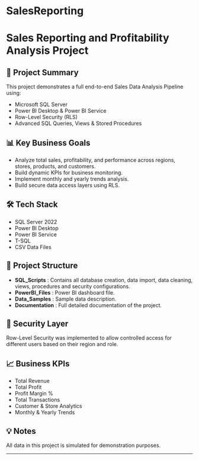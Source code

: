 # SalesReporting
# Sales Reporting and Profitability Analysis Project

## 🚀 Project Summary

This project demonstrates a full end-to-end Sales Data Analysis Pipeline using:

- Microsoft SQL Server
- Power BI Desktop & Power BI Service
- Row-Level Security (RLS)
- Advanced SQL Queries, Views & Stored Procedures

## 📊 Key Business Goals

- Analyze total sales, profitability, and performance across regions, stores, products, and customers.
- Build dynamic KPIs for business monitoring.
- Implement monthly and yearly trends analysis.
- Build secure data access layers using RLS.

## 🛠 Tech Stack

- SQL Server 2022
- Power BI Desktop
- Power BI Service
- T-SQL
- CSV Data Files

## 📂 Project Structure

- **SQL_Scripts** : Contains all database creation, data import, data cleaning, views, procedures and security configurations.
- **PowerBI_Files** : Power BI dashboard file.
- **Data_Samples** : Sample data description.
- **Documentation** : Full detailed documentation of the project.

## 🔐 Security Layer

Row-Level Security was implemented to allow controlled access for different users based on their region and role.

## 📈 Business KPIs

- Total Revenue
- Total Profit
- Profit Margin %
- Total Transactions
- Customer & Store Analytics
- Monthly & Yearly Trends

## 💡 Notes

All data in this project is simulated for demonstration purposes.

---
